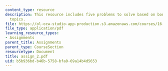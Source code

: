 ```yaml
---
content_type: resource
description: This resource includes five problems to solve based on bone and related
  topics.
file: https://ol-ocw-studio-app-production.s3.amazonaws.com/courses/16-423j-aerospace-biomedical-and-life-support-engineering-spring-2006/b5b936bdb46b5758bfa069a14b4d5653_assign_2.pdf
file_type: application/pdf
learning_resource_types:
- Assignments
parent_title: Assignments
parent_type: CourseSection
resourcetype: Document
title: assign_2.pdf
uid: b5b936bd-b46b-5758-bfa0-69a14b4d5653
---
```

